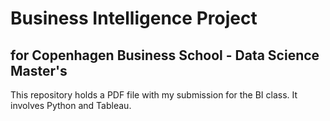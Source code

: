 # Business Intelligence Project 
## for Copenhagen Business School - Data Science Master's 
This repository holds a PDF file with my submission for the BI class. It involves Python and Tableau.
